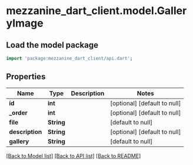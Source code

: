 # mezzanine_dart_client.model.GalleryImage

## Load the model package
```dart
import 'package:mezzanine_dart_client/api.dart';
```

## Properties
Name | Type | Description | Notes
------------ | ------------- | ------------- | -------------
**id** | **int** |  | [optional] [default to null]
**_order** | **int** |  | [optional] [default to null]
**file** | **String** |  | [default to null]
**description** | **String** |  | [optional] [default to null]
**gallery** | **String** |  | [default to null]

[[Back to Model list]](../README.md#documentation-for-models) [[Back to API list]](../README.md#documentation-for-api-endpoints) [[Back to README]](../README.md)


